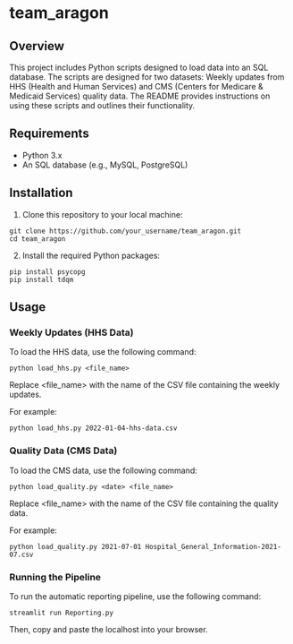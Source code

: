 # team_aragon

## Overview
This project includes Python scripts designed to load data into an SQL database. The scripts are designed for two datasets: Weekly updates from HHS (Health and Human Services) and CMS (Centers for Medicare & Medicaid Services) quality data. The README provides instructions on using these scripts and outlines their functionality.

## Requirements
- Python 3.x
- An SQL database (e.g., MySQL, PostgreSQL)

## Installation
1. Clone this repository to your local machine:
```
git clone https://github.com/your_username/team_aragon.git
cd team_aragon
```
2. Install the required Python packages:
```
pip install psycopg
pip install tdqm
```
## Usage

### Weekly Updates (HHS Data)

To load the HHS data, use the following command:

```
python load_hhs.py <file_name>
```
Replace <file_name> with the name of the CSV file containing the weekly updates.

For example: 
```
python load_hhs.py 2022-01-04-hhs-data.csv
```

### Quality Data (CMS Data)

To load the CMS data, use the following command:
```
python load_quality.py <date> <file_name>
```
Replace <file_name> with the name of the CSV file containing the quality data.

For example:
```
python load_quality.py 2021-07-01 Hospital_General_Information-2021-07.csv
```

### Running the Pipeline 
To run the automatic reporting pipeline, use the following command:
```
streamlit run Reporting.py
```
Then, copy and paste the localhost into your browser.

